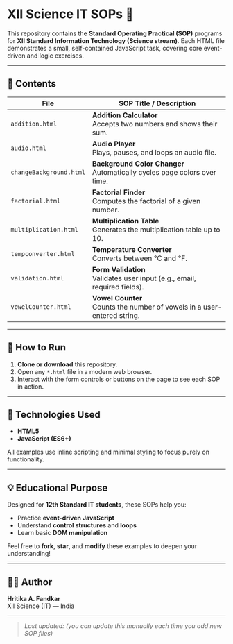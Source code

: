 # XII Science IT SOPs 🚀

This repository contains the **Standard Operating Practical (SOP)** programs for **XII Standard Information Technology (Science stream)**. Each HTML file demonstrates a small, self-contained JavaScript task, covering core event-driven and logic exercises.

---

## 📁 Contents

| File                    | SOP Title / Description                                                   |
|-------------------------|----------------------------------------------------------------------------|
| `addition.html`         | **Addition Calculator**<br>Accepts two numbers and shows their sum.        |
| `audio.html`            | **Audio Player**<br>Plays, pauses, and loops an audio file.                |
| `changeBackground.html` | **Background Color Changer**<br>Automatically cycles page colors over time. |
| `factorial.html`        | **Factorial Finder**<br>Computes the factorial of a given number.          |
| `multiplication.html`   | **Multiplication Table**<br>Generates the multiplication table up to 10.    |
| `tempconverter.html`    | **Temperature Converter**<br>Converts between °C and °F.                   |
| `validation.html`       | **Form Validation**<br>Validates user input (e.g., email, required fields).|
| `vowelCounter.html`     | **Vowel Counter**<br>Counts the number of vowels in a user-entered string. |

---

## 📌 How to Run

1. **Clone or download** this repository.
2. Open any `*.html` file in a modern web browser.
3. Interact with the form controls or buttons on the page to see each SOP in action.

---

## 🔧 Technologies Used

- **HTML5**  
- **JavaScript (ES6+)**  

All examples use inline scripting and minimal styling to focus purely on functionality.

---

## 💡 Educational Purpose

Designed for **12th Standard IT students**, these SOPs help you:

- Practice **event-driven JavaScript**  
- Understand **control structures** and **loops**  
- Learn basic **DOM manipulation**  

Feel free to **fork**, **star**, and **modify** these examples to deepen your understanding!

---

## 🙋‍♀️ Author

**Hritika A. Fandkar**  
XII Science (IT) — India  

---

> *Last updated:* _(you can update this manually each time you add new SOP files)_  
